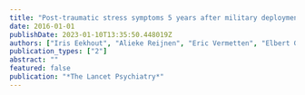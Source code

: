 ```yaml
---
title: "Post-traumatic stress symptoms 5 years after military deployment to Afghanistan: an observational cohort study"
date: 2016-01-01
publishDate: 2023-01-10T13:35:50.448019Z
authors: ["Iris Eekhout", "Alieke Reijnen", "Eric Vermetten", "Elbert Geuze"]
publication_types: ["2"]
abstract: ""
featured: false
publication: "*The Lancet Psychiatry*"
---
```


